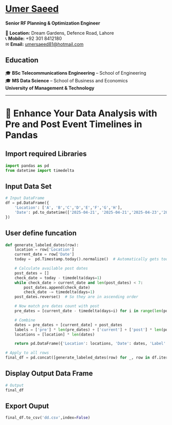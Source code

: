 # [Umer Saeed](https://www.linkedin.com/in/engumersaeed/)  
**Senior RF Planning & Optimization Engineer**  


📍 **Location:** Dream Gardens, Defence Road, Lahore  
📞 **Mobile:** +92 301 8412180  
✉ **Email:** [umersaeed81@hotmail.com](mailto:umersaeed81@hotmail.com)  

## **Education**  
🎓 **BSc Telecommunications Engineering** – School of Engineering  
🎓 **MS Data Science** – School of Business and Economics  
**University of Management & Technology** 

------------------------------------------
# 📅 Enhance Your Data Analysis with Pre and Post Event Timelines in Pandas

## Import required Libraries
```python
import pandas as pd
from datetime import timedelta
```

## Input Data Set
```python
# Input DataFrame
df = pd.DataFrame({
    'Location': ['A', 'B','C','D','E','F','G','H'],
    'Date': pd.to_datetime(['2025-04-21', '2025-04-21','2025-04-23','2025-04-24','2025-04-29','2025-04-30','2025-05-1','2025-05-2'])
})
```

## User define funcation
```python
def generate_labeled_dates(row):
    location = row['Location']
    current_date = row['Date']
    today =  pd.Timestamp.today().normalize()  # Automatically gets today's date

    # Calculate available post dates
    post_dates = []
    check_date = today - timedelta(days=1)
    while check_date > current_date and len(post_dates) < 7:
        post_dates.append(check_date)
        check_date -= timedelta(days=1)
    post_dates.reverse()  # So they are in ascending order

    # Now match pre dates count with post
    pre_dates = [current_date - timedelta(days=i) for i in range(len(post_dates), 0, -1)]

    # Combine
    dates = pre_dates + [current_date] + post_dates
    labels = ['pre'] * len(pre_dates) + ['current'] + ['post'] * len(post_dates)
    locations = [location] * len(dates)

    return pd.DataFrame({'Location': locations, 'Date': dates, 'Label': labels})
```


```python
# Apply to all rows
final_df = pd.concat([generate_labeled_dates(row) for _, row in df.iterrows()], ignore_index=True)

```

## Display Output Data Frame
```python
# Output
final_df
```

## Export Ouput
```python
final_df.to_csv('dd.csv',index=False)
```

